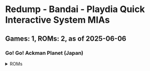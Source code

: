 # Redump - Bandai - Playdia Quick Interactive System MIAs
## Games: 1, ROMs: 2, as of 2025-06-06

### Go! Go! Ackman Planet (Japan)
<details>
<summary>ROMs</summary>

- Go! Go! Ackman Planet (Japan) (Track 1).bin, CRC: 1cbf2c16
- Go! Go! Ackman Planet (Japan) (Track 2).bin, CRC: f1974e93
</details>

